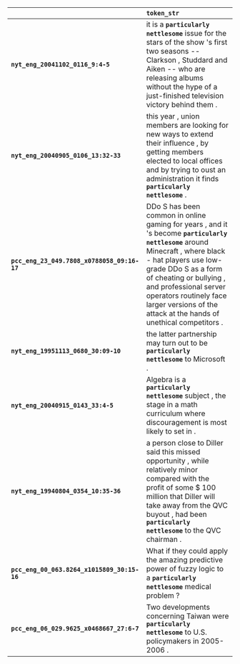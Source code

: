 |                                             | `token_str`                                                                                                                                                                                                                                                                                                                   |
|:--------------------------------------------|:------------------------------------------------------------------------------------------------------------------------------------------------------------------------------------------------------------------------------------------------------------------------------------------------------------------------------|
| **`nyt_eng_20041102_0116_9:4-5`**           | it is a __`particularly nettlesome`__ issue for the stars of the show 's first two seasons -- Clarkson , Studdard and Aiken -- who are releasing albums without the hype of a just-finished television victory behind them .                                                                                                  |
| **`nyt_eng_20040905_0106_13:32-33`**        | this year , union members are looking for new ways to extend their influence , by getting members elected to local offices and by trying to oust an administration it finds __`particularly nettlesome`__ .                                                                                                                   |
| **`pcc_eng_23_049.7808_x0788058_09:16-17`** | DDo S has been common in online gaming for years , and it 's become __`particularly nettlesome`__ around Minecraft , where black - hat players use low-grade DDo S as a form of cheating or bullying , and professional server operators routinely face larger versions of the attack at the hands of unethical competitors . |
| **`nyt_eng_19951113_0680_30:09-10`**        | the latter partnership may turn out to be __`particularly nettlesome`__ to Microsoft .                                                                                                                                                                                                                                        |
| **`nyt_eng_20040915_0143_33:4-5`**          | Algebra is a __`particularly nettlesome`__ subject , the stage in a math curriculum where discouragement is most likely to set in .                                                                                                                                                                                           |
| **`nyt_eng_19940804_0354_10:35-36`**        | a person close to Diller said this missed opportunity , while relatively minor compared with the profit of some $ 100 million that Diller will take away from the QVC buyout , had been __`particularly nettlesome`__ to the QVC chairman .                                                                                   |
| **`pcc_eng_00_063.8264_x1015809_30:15-16`** | What if they could apply the amazing predictive power of fuzzy logic to a __`particularly nettlesome`__ medical problem ?                                                                                                                                                                                                     |
| **`pcc_eng_06_029.9625_x0468667_27:6-7`**   | Two developments concerning Taiwan were __`particularly nettlesome`__ to U.S. policymakers in 2005-2006 .                                                                                                                                                                                                                     |